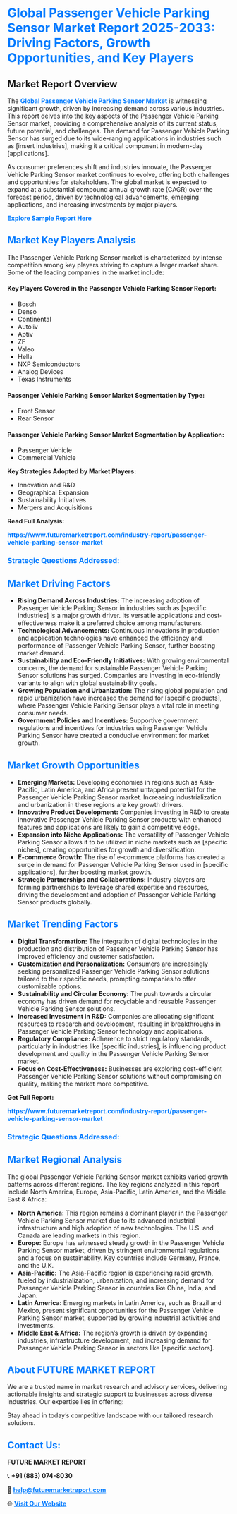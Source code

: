 <h1 style="color: #007BFF;">Global Passenger Vehicle Parking Sensor Market Report 2025-2033: Driving Factors, Growth Opportunities, and Key Players</h1>

<section id="overview">
<h2>Market Report Overview</h2>
<p>The <a href="https://www.futuremarketreport.com/industry-report/passenger-vehicle-parking-sensor-market" style="color: #007BFF; text-decoration: none;"><strong>Global Passenger Vehicle Parking Sensor Market</strong></a> is witnessing significant growth, driven by increasing demand across various industries. This report delves into the key aspects of the Passenger Vehicle Parking Sensor market, providing a comprehensive analysis of its current status, future potential, and challenges. The demand for Passenger Vehicle Parking Sensor has surged due to its wide-ranging applications in industries such as [insert industries], making it a critical component in modern-day [applications].</p>
<p>As consumer preferences shift and industries innovate, the Passenger Vehicle Parking Sensor market continues to evolve, offering both challenges and opportunities for stakeholders. The global market is expected to expand at a substantial compound annual growth rate (CAGR) over the forecast period, driven by technological advancements, emerging applications, and increasing investments by major players.</p>
</section>

<section id="overview">
<p><a href="https://www.futuremarketreport.com/request-sample/reportId=36531" style="color: #007BFF; text-decoration: none;"><strong>Explore Sample Report Here</strong></a></p>
</section>

<section id="key-players">
<h2 style="color: #007BFF;">Market Key Players Analysis</h2>
<p>The Passenger Vehicle Parking Sensor market is characterized by intense competition among key players striving to capture a larger market share. Some of the leading companies in the market include:</p>
<h4>Key Players Covered in the Passenger Vehicle Parking Sensor Report:</h4>
<ul><li>Bosch</li><li>Denso</li><li>Continental</li><li>Autoliv</li><li>Aptiv</li><li>ZF</li><li>Valeo</li><li>Hella</li><li>NXP Semiconductors</li><li>Analog Devices</li><li>Texas Instruments</li></ul>
<h4>Passenger Vehicle Parking Sensor Market Segmentation by Type:</h4>
<ul><li>Front Sensor</li><li>Rear Sensor</li></ul>

<h4>Passenger Vehicle Parking Sensor Market Segmentation by Application:</h4>
<ul><li>Passenger Vehicle</li><li>Commercial Vehicle</li></ul>
<p><strong>Key Strategies Adopted by Market Players:</strong></p>
<ul>
<li>Innovation and R&D</li>
<li>Geographical Expansion</li>
<li>Sustainability Initiatives</li>
<li>Mergers and Acquisitions</li>
</ul>
</section>

<section>
<p><strong>Read Full Analysis: </strong></p><a href="https://www.futuremarketreport.com/industry-report/passenger-vehicle-parking-sensor-market" style="color: #007BFF; text-decoration: none;"><strong>https://www.futuremarketreport.com/industry-report/passenger-vehicle-parking-sensor-market</strong></a>
<h3 style="color: #007BFF;">Strategic Questions Addressed:</h3>
</section>

<section id="driving-factors">
<h2 style="color: #007BFF;">Market Driving Factors</h2>
<ul>
<li><strong>Rising Demand Across Industries:</strong> The increasing adoption of Passenger Vehicle Parking Sensor in industries such as [specific industries] is a major growth driver. Its versatile applications and cost-effectiveness make it a preferred choice among manufacturers.</li>
<li><strong>Technological Advancements:</strong> Continuous innovations in production and application technologies have enhanced the efficiency and performance of Passenger Vehicle Parking Sensor, further boosting market demand.</li>
<li><strong>Sustainability and Eco-Friendly Initiatives:</strong> With growing environmental concerns, the demand for sustainable Passenger Vehicle Parking Sensor solutions has surged. Companies are investing in eco-friendly variants to align with global sustainability goals.</li>
<li><strong>Growing Population and Urbanization:</strong> The rising global population and rapid urbanization have increased the demand for [specific products], where Passenger Vehicle Parking Sensor plays a vital role in meeting consumer needs.</li>
<li><strong>Government Policies and Incentives:</strong> Supportive government regulations and incentives for industries using Passenger Vehicle Parking Sensor have created a conducive environment for market growth.</li>
</ul>
</section>

<section id="growth-opportunities">
<h2 style="color: #007BFF;">Market Growth Opportunities</h2>
<ul>
<li><strong>Emerging Markets:</strong> Developing economies in regions such as Asia-Pacific, Latin America, and Africa present untapped potential for the Passenger Vehicle Parking Sensor market. Increasing industrialization and urbanization in these regions are key growth drivers.</li>
<li><strong>Innovative Product Development:</strong> Companies investing in R&D to create innovative Passenger Vehicle Parking Sensor products with enhanced features and applications are likely to gain a competitive edge.</li>
<li><strong>Expansion into Niche Applications:</strong> The versatility of Passenger Vehicle Parking Sensor allows it to be utilized in niche markets such as [specific niches], creating opportunities for growth and diversification.</li>
<li><strong>E-commerce Growth:</strong> The rise of e-commerce platforms has created a surge in demand for Passenger Vehicle Parking Sensor used in [specific applications], further boosting market growth.</li>
<li><strong>Strategic Partnerships and Collaborations:</strong> Industry players are forming partnerships to leverage shared expertise and resources, driving the development and adoption of Passenger Vehicle Parking Sensor products globally.</li>
</ul>
</section>

<section id="trending-factors">
<h2 style="color: #007BFF;">Market Trending Factors</h2>
<ul>
<li><strong>Digital Transformation:</strong> The integration of digital technologies in the production and distribution of Passenger Vehicle Parking Sensor has improved efficiency and customer satisfaction.</li>
<li><strong>Customization and Personalization:</strong> Consumers are increasingly seeking personalized Passenger Vehicle Parking Sensor solutions tailored to their specific needs, prompting companies to offer customizable options.</li>
<li><strong>Sustainability and Circular Economy:</strong> The push towards a circular economy has driven demand for recyclable and reusable Passenger Vehicle Parking Sensor solutions.</li>
<li><strong>Increased Investment in R&D:</strong> Companies are allocating significant resources to research and development, resulting in breakthroughs in Passenger Vehicle Parking Sensor technology and applications.</li>
<li><strong>Regulatory Compliance:</strong> Adherence to strict regulatory standards, particularly in industries like [specific industries], is influencing product development and quality in the Passenger Vehicle Parking Sensor market.</li>
<li><strong>Focus on Cost-Effectiveness:</strong> Businesses are exploring cost-efficient Passenger Vehicle Parking Sensor solutions without compromising on quality, making the market more competitive.</li>
</ul>
</section>

<section>
<p><strong>Get Full Report: </strong></p><a href="https://www.futuremarketreport.com/industry-report/passenger-vehicle-parking-sensor-market" style="color: #007BFF; text-decoration: none;"><strong>https://www.futuremarketreport.com/industry-report/passenger-vehicle-parking-sensor-market</strong></a>
<h3 style="color: #007BFF;">Strategic Questions Addressed:</h3>
</section>


<section id="regional-analysis">
<h2 style="color: #007BFF;">Market Regional Analysis</h2>
<p>The global Passenger Vehicle Parking Sensor market exhibits varied growth patterns across different regions. The key regions analyzed in this report include North America, Europe, Asia-Pacific, Latin America, and the Middle East & Africa:</p>
<ul>
<li><strong>North America:</strong> This region remains a dominant player in the Passenger Vehicle Parking Sensor market due to its advanced industrial infrastructure and high adoption of new technologies. The U.S. and Canada are leading markets in this region.</li>
<li><strong>Europe:</strong> Europe has witnessed steady growth in the Passenger Vehicle Parking Sensor market, driven by stringent environmental regulations and a focus on sustainability. Key countries include Germany, France, and the U.K.</li>
<li><strong>Asia-Pacific:</strong> The Asia-Pacific region is experiencing rapid growth, fueled by industrialization, urbanization, and increasing demand for Passenger Vehicle Parking Sensor in countries like China, India, and Japan.</li>
<li><strong>Latin America:</strong> Emerging markets in Latin America, such as Brazil and Mexico, present significant opportunities for the Passenger Vehicle Parking Sensor market, supported by growing industrial activities and investments.</li>
<li><strong>Middle East & Africa:</strong> The region’s growth is driven by expanding industries, infrastructure development, and increasing demand for Passenger Vehicle Parking Sensor in sectors like [specific sectors].</li>
</ul>
</section>

<footer>
<h2 style="color: #007BFF;">About FUTURE MARKET REPORT</h2>
<p>We are a trusted name in market research and advisory services, delivering actionable insights and strategic support to businesses across diverse industries. Our expertise lies in offering:</p>

<p>Stay ahead in today’s competitive landscape with our tailored research solutions.</p>

<h2 style="color: #007BFF;">Contact Us:</h2>
<p><strong>FUTURE MARKET REPORT</strong></p>
<p>📞 <strong>+91 (883) 074-8030</strong></p>
<p>📧 <strong><a href="mailto:help@futuremarketreport.com" style="color: #007BFF;">help@futuremarketreport.com</a></strong></p>
<p>🌐 <strong><a href="https://www.futuremarketreport.com/" style="color: #007BFF;">Visit Our Website</a></strong></p>
</footer>